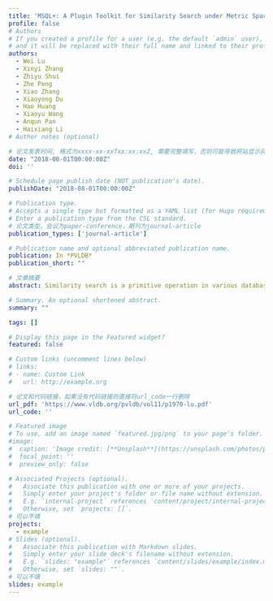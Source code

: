 ```yaml
---
title: 'MSQL+: A Plugin Toolkit for Similarity Search under Metric Spaces in Distributed Relational Database Systems'
profile: false
# Authors
# If you created a profile for a user (e.g. the default `admin` user), write the username (folder name) here
# and it will be replaced with their full name and linked to their profile.
authors:
  - Wei Lu
  - Xinyi Zhang
  - Zhiyu Shui
  - Zhe Peng
  - Xiao Zhang
  - Xiaoyong Du
  - Hao Huang
  - Xiaoyu Wang
  - Anqun Pan
  - Haixiang Li
# Author notes (optional)

# 论文发表时间, 格式为xxxx-xx-xxTxx:xx:xxZ, 需要完整填写，否则可能导致网站显示异常
date: "2018-08-01T00:00:00Z"
doi: ''

# Schedule page publish date (NOT publication's date).
publishDate: "2018-08-01T00:00:00Z"

# Publication type.
# Accepts a single type but formatted as a YAML list (for Hugo requirements).
# Enter a publication type from the CSL standard.
# 论文类型，会议为paper-conference，期刊为journal-article
publication_types: ['journal-article']

# Publication name and optional abbreviated publication name.
publication: In *PVLDB*
publication_short: ""

# 文章摘要
abstract: Similarity search is a primitive operation in various database applications. Thus far, a large number of access methods have been proposed to accelerate the similarity query processing. Nonetheless, these methods mostly focus on developing standalone systems by proposing new indices. Given the fact that existing RDBMS merely support traditional indices, it is of great necessity and practical importance to develop a standard RDBMS built-in index based approach to speeding up the query processing. In this demonstration, we introduce MSQL+, a plugin toolkit that enable users to answer similarity queries in metric spaces simply using standard SQL statements. This toolkit can help existing RDBMS to effectively and efficiently handle with big data due to the following three advantages. First, MSQL+ enables users to find similar objects by submitting SELECT-FROM-WHERE statements so that it can be easily integrated into existing RDBMS. Second, MSQL+ works in a more general data space. Objects of any type can be indexed by B+-trees and the query processing can be boosted by using index seeks, as long as the similarity function is metric. Third, MSQL+ supports the parallelization of both pre-processing and query processing in distributed RDBMS.

# Summary. An optional shortened abstract.
summary: ""

tags: []

# Display this page in the Featured widget?
featured: false

# Custom links (uncomment lines below)
# links:
# - name: Custom Link
#   url: http://example.org

# 论文和代码链接，如果没有代码链接则直接将url_code一行删除
url_pdf: 'https://www.vldb.org/pvldb/vol11/p1970-lu.pdf'
url_code: ''

# Featured image
# To use, add an image named `featured.jpg/png` to your page's folder.
#image:
#  caption: 'Image credit: [**Unsplash**](https://unsplash.com/photos/pLCdAaMFLTE)'
#  focal_point: ''
#  preview_only: false

# Associated Projects (optional).
#   Associate this publication with one or more of your projects.
#   Simply enter your project's folder or file name without extension.
#   E.g. `internal-project` references `content/project/internal-project/index.md`.
#   Otherwise, set `projects: []`.
# 可以不填
projects:
  - example
# Slides (optional).
#   Associate this publication with Markdown slides.
#   Simply enter your slide deck's filename without extension.
#   E.g. `slides: "example"` references `content/slides/example/index.md`.
#   Otherwise, set `slides: ""`.
# 可以不填
slides: example
---
```


